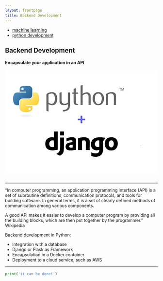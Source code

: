 ```yaml
---
layout: frontpage
title: Backend Development
---
```


<div class="navbar">
  <div class="navbar-inner">
      <ul class="nav">
          <li><a href="machine_learning.html">machine learning</a></li>
          <li><a href="python_development.html">python development</a></li>
      </ul>
  </div>
</div>

## Backend Development

#### Encapsulate your application in an API
<img src="../../assets/services/backend_development.png" alt="python development" title="python development"/>
<br/>
<br/>

***
“In computer programming, an application programming interface (API) is a set of subroutine definitions, communication protocols, and tools for building software. In general terms, it is a set of clearly defined methods of communication among various components.

A good API makes it easier to develop a computer program by providing all the building blocks, which are then put together by the programmer.” Wikipedia

Backend development in Python:

- Integration with a database
- Django or Flask as Framework
- Encapsulation in a Docker container
- Deployment to a cloud service, such as AWS

***

```python
print('it can be done!')
```